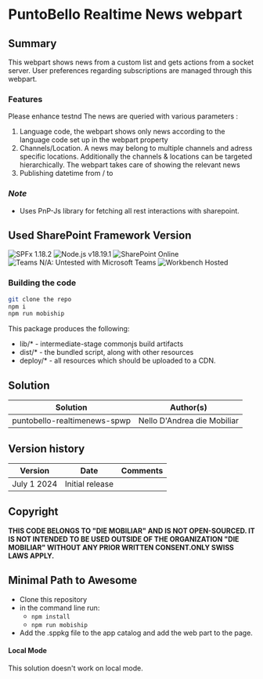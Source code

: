 # PuntoBello Realtime News webpart

## Summary
This webpart shows news from a custom list and gets actions from a socket server. User preferences regarding subscriptions are managed through this webpart.

### Features
Please enhance testnd
The news are queried with various parameters :
1. Language code, the webpart shows only news according to the language code set up in the webpart property
2. Channels/Location. A news may belong to multiple channels and adress specific locations. Additionally the channels & locations can be targeted hierarchically. The webpart takes care of showing the relevant news
3. Publishing datetime from / to

### _Note_
* Uses PnP-Js library for fetching all rest interactions with sharepoint.

## Used SharePoint Framework Version
![SPFx 1.18.2](https://img.shields.io/badge/SPFx-1.18.2-green.svg)
![Node.js v18.19.1](https://img.shields.io/badge/Node.js-%20v18.19.1-green.svg) 
![SharePoint Online](https://img.shields.io/badge/SharePoint-Online-green.svg)
![Teams N/A: Untested with Microsoft Teams](https://img.shields.io/badge/Teams-N%2FA-lightgrey.svg "Untested with Microsoft Teams") 
![Workbench Hosted](https://img.shields.io/badge/Workbench-Hosted-green.svg)


### Building the code

```bash or zsh
git clone the repo
npm i
npm run mobiship
```

This package produces the following:

* lib/* - intermediate-stage commonjs build artifacts
* dist/* - the bundled script, along with other resources
* deploy/* - all resources which should be uploaded to a CDN.

## Solution

Solution|Author(s)
--------|---------
puntobello-realtimenews-spwp | Nello D'Andrea die Mobiliar

## Version history

Version|Date|Comments
-------|----|--------
July 1 2024  |Initial release

## Copyright
**THIS CODE BELONGS TO "DIE MOBILIAR" AND IS NOT OPEN-SOURCED. IT IS NOT INTENDED TO BE USED OUTSIDE OF THE ORGANIZATION "DIE MOBILIAR" WITHOUT ANY PRIOR WRITTEN CONSENT.ONLY SWISS LAWS APPLY.**

## Minimal Path to Awesome

- Clone this repository
- in the command line run:
  - `npm install`
  - `npm run mobiship`
- Add the .sppkg file to the app catalog and add the web part to the page.

#### Local Mode
This solution doesn't work on local mode.